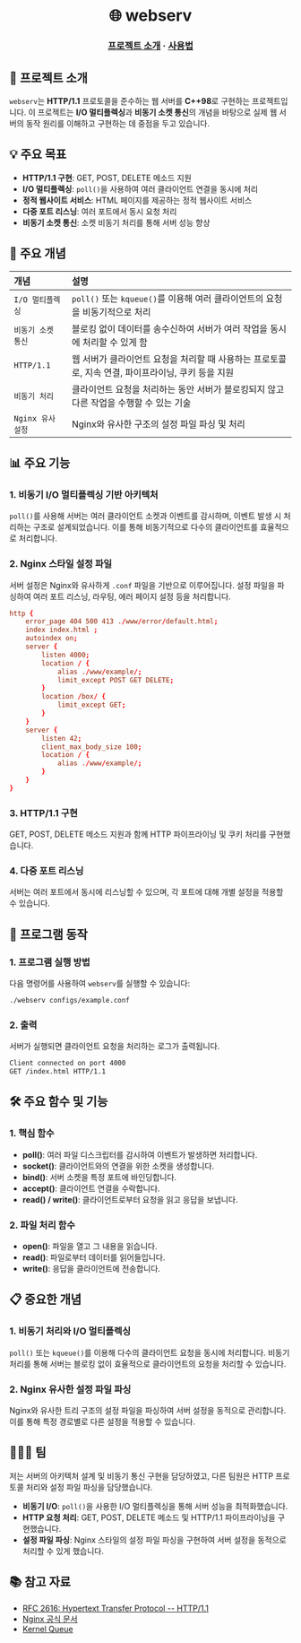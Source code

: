 <h1 align="center">
    🌐 webserv
</h1>

<h3 align="center">
	<a href="#-about-the-project">프로젝트 소개</a>
	<span> · </span>
	<a href="#%EF%B8%8F-usage">사용법</a>
</h3>

## 📘 프로젝트 소개

`webserv`는 **HTTP/1.1** 프로토콜을 준수하는 웹 서버를 **C++98**로 구현하는 프로젝트입니다. 이 프로젝트는 **I/O 멀티플렉싱**과 **비동기 소켓 통신**의 개념을 바탕으로 실제 웹 서버의 동작 원리를 이해하고 구현하는 데 중점을 두고 있습니다.

## 💡 주요 목표

- **HTTP/1.1 구현**: GET, POST, DELETE 메소드 지원
- **I/O 멀티플렉싱**: `poll()`을 사용하여 여러 클라이언트 연결을 동시에 처리
- **정적 웹사이트 서비스**: HTML 페이지를 제공하는 정적 웹사이트 서비스
- **다중 포트 리스닝**: 여러 포트에서 동시 요청 처리
- **비동기 소켓 통신**: 소켓 비동기 처리를 통해 서버 성능 향상

## 📂 주요 개념

| 개념 | 설명 |
|:------------|:------------|
| `I/O 멀티플렉싱` | `poll()` 또는 `kqueue()`를 이용해 여러 클라이언트의 요청을 비동기적으로 처리 |
| `비동기 소켓 통신` | 블로킹 없이 데이터를 송수신하여 서버가 여러 작업을 동시에 처리할 수 있게 함 |
| `HTTP/1.1` | 웹 서버가 클라이언트 요청을 처리할 때 사용하는 프로토콜로, 지속 연결, 파이프라이닝, 쿠키 등을 지원 |
| `비동기 처리` | 클라이언트 요청을 처리하는 동안 서버가 블로킹되지 않고 다른 작업을 수행할 수 있는 기술 |
| `Nginx 유사 설정` | Nginx와 유사한 구조의 설정 파일 파싱 및 처리 |

## 📊 주요 기능

### 1. **비동기 I/O 멀티플렉싱 기반 아키텍처**
`poll()`를 사용해 서버는 여러 클라이언트 소켓과 이벤트를 감시하며, 이벤트 발생 시 처리하는 구조로 설계되었습니다. 이를 통해 비동기적으로 다수의 클라이언트를 효율적으로 처리합니다.

### 2. **Nginx 스타일 설정 파일**
서버 설정은 Nginx와 유사하게 `.conf` 파일을 기반으로 이루어집니다. 설정 파일을 파싱하여 여러 포트 리스닝, 라우팅, 에러 페이지 설정 등을 처리합니다.

```conf
http {
    error_page 404 500 413 ./www/error/default.html;
    index index.html ;
    autoindex on;
    server {
        listen 4000;
        location / {
            alias ./www/example/;
            limit_except POST GET DELETE;
        }
        location /box/ {
            limit_except GET;
        }
    }
    server {
        listen 42;
        client_max_body_size 100;
        location / {
            alias ./www/example/;
        }
    }
}
```

### 3. **HTTP/1.1 구현**
GET, POST, DELETE 메소드 지원과 함께 HTTP 파이프라이닝 및 쿠키 처리를 구현했습니다.

### 4. **다중 포트 리스닝**
서버는 여러 포트에서 동시에 리스닝할 수 있으며, 각 포트에 대해 개별 설정을 적용할 수 있습니다.

## 🧠 프로그램 동작

### 1. **프로그램 실행 방법**

다음 명령어를 사용하여 `webserv`를 실행할 수 있습니다:

```bash
./webserv configs/example.conf
```

### 2. **출력**

서버가 실행되면 클라이언트 요청을 처리하는 로그가 출력됩니다.

```bash
Client connected on port 4000
GET /index.html HTTP/1.1
```

## 🛠️ 주요 함수 및 기능

### 1. **핵심 함수**

- **poll()**: 여러 파일 디스크립터를 감시하여 이벤트가 발생하면 처리합니다.
- **socket()**: 클라이언트와의 연결을 위한 소켓을 생성합니다.
- **bind()**: 서버 소켓을 특정 포트에 바인딩합니다.
- **accept()**: 클라이언트 연결을 수락합니다.
- **read() / write()**: 클라이언트로부터 요청을 읽고 응답을 보냅니다.

### 2. **파일 처리 함수**

- **open()**: 파일을 열고 그 내용을 읽습니다.
- **read()**: 파일로부터 데이터를 읽어들입니다.
- **write()**: 응답을 클라이언트에 전송합니다.

## 📋 중요한 개념

### 1. **비동기 처리와 I/O 멀티플렉싱**
`poll()` 또는 `kqueue()`를 이용해 다수의 클라이언트 요청을 동시에 처리합니다. 비동기 처리를 통해 서버는 블로킹 없이 효율적으로 클라이언트의 요청을 처리할 수 있습니다.

### 2. **Nginx 유사한 설정 파일 파싱**
Nginx와 유사한 트리 구조의 설정 파일을 파싱하여 서버 설정을 동적으로 관리합니다. 이를 통해 특정 경로별로 다른 설정을 적용할 수 있습니다.

## 🧑‍🤝‍🧑 팀

저는 서버의 아키텍처 설계 및 비동기 통신 구현을 담당하였고, 다른 팀원은 HTTP 프로토콜 처리와 설정 파일 파싱을 담당했습니다.

- **비동기 I/O**: `poll()`을 사용한 I/O 멀티플렉싱을 통해 서버 성능을 최적화했습니다.
- **HTTP 요청 처리**: GET, POST, DELETE 메소드 및 HTTP/1.1 파이프라이닝을 구현했습니다.
- **설정 파일 파싱**: Nginx 스타일의 설정 파일 파싱을 구현하여 서버 설정을 동적으로 처리할 수 있게 했습니다.

## 📚 참고 자료

- [RFC 2616: Hypertext Transfer Protocol -- HTTP/1.1](https://datatracker.ietf.org/doc/html/rfc2616)
- [Nginx 공식 문서](https://nginx.org/en/docs/)
- [Kernel Queue](https://habr.com/en/articles/600123/)
